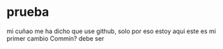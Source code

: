# prueba
mi cuñao me ha dicho que use github, solo por eso estoy aqui
este es mi primer cambio Commin?
debe ser
